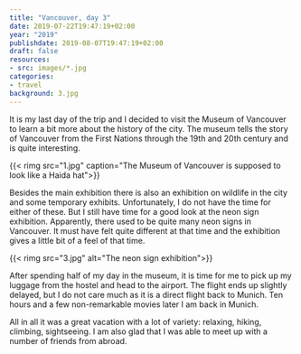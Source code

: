 ```yaml
---
title: "Vancouver, day 3"
date: 2019-07-22T19:47:19+02:00
year: "2019"
publishdate: 2019-08-07T19:47:19+02:00
draft: false
resources:
- src: images/*.jpg
categories:
- travel
background: 3.jpg
---
```


It is my last day of the trip and I decided to visit the Museum of Vancouver to
learn a bit more about the history of the city. The museum tells the story of
Vancouver from the First Nations through the 19th and 20th century and is quite
interesting.

<!--more-->
{{< rimg src="1.jpg" caption="The Museum of Vancouver is supposed to look like a Haida hat">}}

Besides the main exhibition there is also an exhibition on wildlife in the city
and some temporary exhibits. Unfortunately, I do not have the time for either of
these. But I still have time for a good look at the neon sign exhibition.
Apparently, there used to be quite many neon signs in Vancouver. It must have
felt quite different at that time and the exhibition gives a little bit of
a feel of that time.

{{< rimg src="3.jpg" alt="The neon sign exhibition">}}

After spending half of my day in the museum, it is time for me to pick up my
luggage from the hostel and head to the airport. The flight ends up slightly
delayed, but I do not care much as it is a direct flight back to Munich. Ten
hours and a few non-remarkable movies later I am back in Munich.

All in all it was a great vacation with a lot of variety: relaxing, hiking,
climbing, sightseeing. I am also glad that I was able to meet up with a number
of friends from abroad.
